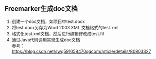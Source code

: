## Freemarker生成doc文档
1. 创建一个doc文档，如项目中test.docx      
2. 将test.docx另存为Word 2003 XML 文档格式的test.xml       
3. 格式化test.xml文档，然后进行编辑修改成test.ftl     
4. 通过Java代码调用实现生成doc文档    
参考：https://blog.csdn.net/swq591058470qqcom/article/details/80803327   
